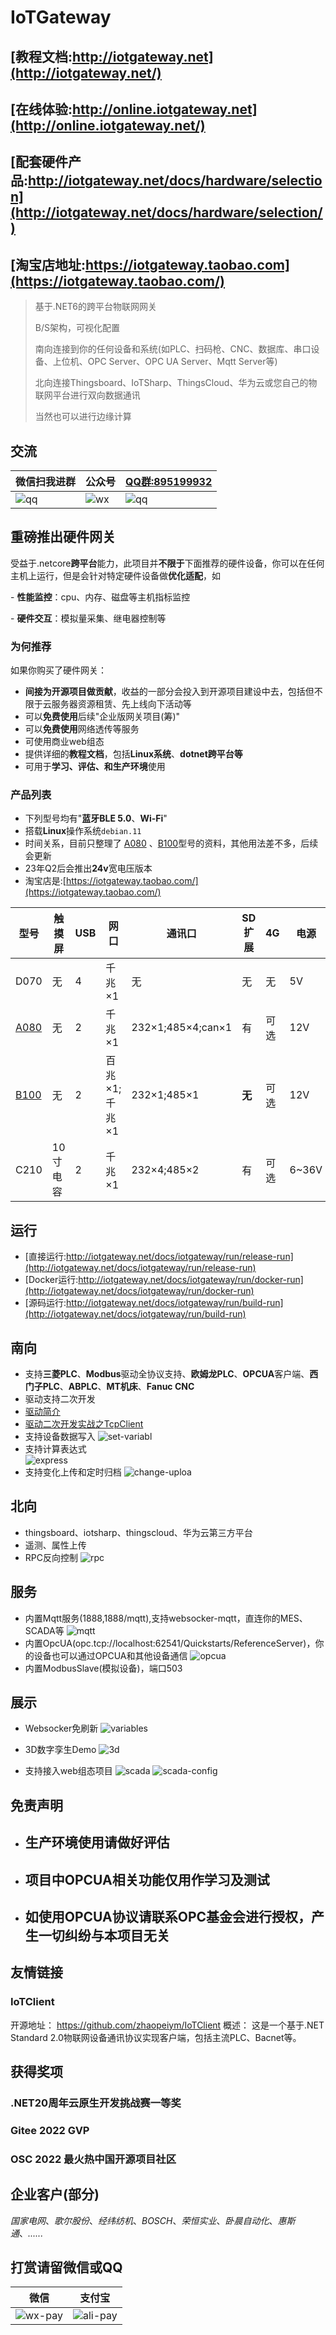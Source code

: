 # IoTGateway

## [教程文档:http://iotgateway.net](http://iotgateway.net/)
## [在线体验:http://online.iotgateway.net](http://online.iotgateway.net/)

## [配套硬件产品:http://iotgateway.net/docs/hardware/selection](http://iotgateway.net/docs/hardware/selection/)

## [淘宝店地址:https://iotgateway.taobao.com](https://iotgateway.taobao.com/)


> 基于.NET6的跨平台物联网网关
> 
> B/S架构，可视化配置
> 
> 南向连接到你的任何设备和系统(如PLC、扫码枪、CNC、数据库、串口设备、上位机、OPC Server、OPC UA Server、Mqtt Server等)
> 
> 北向连接Thingsboard、IoTSharp、ThingsCloud、华为云或您自己的物联网平台进行双向数据通讯
> 
> 当然也可以进行边缘计算
>
## 交流

| 微信扫我进群 | 公众号 |    [QQ群:895199932](https://jq.qq.com/?_wv=1027&k=mus0CV0W)  |
| ---- | ------ | ---- |
| ![qq](./images/wxgroup.png) | ![wx](./images/wx.jpg) | ![qq](./images/qq.png) |

## 重磅推出硬件网关

受益于.netcore**跨平台**能力，此项目并**不限于**下面推荐的硬件设备，你可以在任何主机上运行，但是会针对特定硬件设备做**优化适配**，如

\- **性能监控**：cpu、内存、磁盘等主机指标监控

\- **硬件交互**：模拟量采集、继电器控制等

### 为何推荐

如果你购买了硬件网关：

- **间接为开源项目做贡献**，收益的一部分会投入到开源项目建设中去，包括但不限于云服务器资源租赁、先上线向下活动等
- 可以**免费使用**后续"企业版网关项目(筹)"
- 可以**免费使用**网络透传等服务
- 可使用商业web组态
- 提供详细的**教程文档**，包括**Linux系统**、**dotnet跨平台等**
- 可用于**学习、评估、和生产环境**使用

### 产品列表

- 下列型号均有"**蓝牙BLE 5.0**、**Wi-Fi**"
- 搭载**Linux**操作系统```debian.11```
- 时间关系，目前只整理了 [A080](http://iotgateway.net/docs/hardware/A080/introduction) 、[B100](http://iotgateway.net/docs/hardware/B100/introduction)型号的资料，其他用法差不多，后续会更新
- 23年Q2后会推出**24v**宽电压版本
- 淘宝店是:[https://iotgateway.taobao.com/](https://iotgateway.taobao.com/)

| 型号                                                         | 触摸屏   | USB  | 网口          | 通讯口            | SD扩展 | 4G   | 电源  | RTC  | 典型价格                                                     | 其他接口                                          |
| ------------------------------------------------------------ | -------- | ---- | ------------- | ----------------- | ------ | ---- | ----- | ---- | ------------------------------------------------------------ | ------------------------------------------------- |
| D070                                                         | 无       | 4    | 千兆×1        | 无                | 无     | 无   | 5V    | 无   | 900                                                          |                                                   |
| [A080](http://iotgateway.net/docs/hardware/A080/introduction) | 无       | 2    | 千兆×1        | 232×1;485×4;can×1 | 有     | 可选 | 12V   | 有   | [1200](https://item.taobao.com/item.htm?spm=a1z10.1-c.w4004-13769403149.4.67fb40c29fW8sO&id=679535257919) | 蜂鸣器x1                                          |
| [B100](http://iotgateway.net/docs/hardware/B100/introduction) | 无       | 2    | 百兆×1;千兆×1 | 232×1;485×1       | **无** | 可选 | 12V   | 有   | [1350](https://item.taobao.com/item.htm?spm=a1z10.1-c.w4004-13769403149.2.487440c2LpWLE0&id=679174732349) | ADCx3;DIx2;DIOx1;单刀双置继电器x1;按键x1;蜂鸣器x1 |
| C210                                                         | 10寸电容 | 2    | 千兆×1        | 232×4;485×2       | 有     | 可选 | 6~36V | 有   | 3050                                                         |                                                   |

## 运行

- [直接运行:http://iotgateway.net/docs/iotgateway/run/release-run](http://iotgateway.net/docs/iotgateway/run/release-run)
- [Docker运行:http://iotgateway.net/docs/iotgateway/run/docker-run](http://iotgateway.net/docs/iotgateway/run/docker-run)
- [源码运行:http://iotgateway.net/docs/iotgateway/run/build-run](http://iotgateway.net/docs/iotgateway/run/build-run)

## 南向
- 支持**三菱PLC**、**Modbus**驱动全协议支持、**欧姆龙PLC**、**OPCUA**客户端、**西门子PLC**、**ABPLC**、**MT机床**、**Fanuc CNC**
- 驱动支持二次开发
- [驱动简介](http://iotgateway.net/docs/iotgateway/driver/drvier)
- [驱动二次开发实战之TcpClient](http://iotgateway.net/docs/iotgateway/driver/tcpclient)
- 支持设备数据写入
  ![set-variabl](./images/set-variable.png)  
- 支持计算表达式  
  ![express](./images/express.png)
- 支持变化上传和定时归档
  ![change-uploa](./images/change-upload.png)
  

## 北向
- thingsboard、iotsharp、thingscloud、华为云第三方平台
- 遥测、属性上传
- RPC反向控制
  ![rpc](./images/rpc.gif)

## 服务
- 内置Mqtt服务(1888,1888/mqtt),支持websocker-mqtt，直连你的MES、SCADA等
  ![mqtt](./images/mqtt.png)
- 内置OpcUA(opc.tcp://localhost:62541/Quickstarts/ReferenceServer)，你的设备也可以通过OPCUA和其他设备通信
  ![opcua](./images/opcua.png)
- 内置ModbusSlave(模拟设备)，端口503

## 展示
- Websocker免刷新
![variables](./images/variables.gif)

- 3D数字孪生Demo
  ![3d](./images/3d.gif)
  
- 支持接入web组态项目
![scada](./images/scada.gif)
![scada-config](./images/scada-config.png)

## 免责声明
- ## 生产环境使用请做好评估
- ## 项目中OPCUA相关功能仅用作学习及测试
- ## 如使用OPCUA协议请联系OPC基金会进行授权，产生一切纠纷与本项目无关

## 友情链接
### IoTClient
开源地址：
https://github.com/zhaopeiym/IoTClient
概述：
这是一个基于.NET Standard 2.0物联网设备通讯协议实现客户端，包括主流PLC、Bacnet等。

## 获得奖项

### .NET20周年云原生开发挑战赛一等奖

### Gitee 2022 GVP

### OSC 2022 最火热中国开源项目社区

## 企业客户(部分)

*国家电网*、*歌尔股份*、*经纬纺机*、*BOSCH*、*荣恒实业*、*卧晨自动化*、*惠斯通*、*......*

## 打赏请留微信或QQ

|  微信 | 支付宝 |
| ----- | ---- |
| ![wx-pay](./images/wx-pay.jpg) | ![ali-pay](./images/ali-pay.png) |
